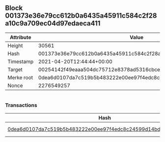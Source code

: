 ## Block 001373e36e79cc612b0a6435a45911c584c2f28a10c9a709ec04d97edaeca411

Attribute | Value
--- | ---
Height | 30561
Hash | 001373e36e79cc612b0a6435a45911c584c2f28a10c9a709ec04d97edaeca411
Timestamp | 2021-04-20T12:44:44+00:00
Target | 00254142f49eaaa504dc75712e8378ad5316cbcead634704b3734b6271167cc4
Merke root | 0dea6d0107da7c519b5b483222e00ee97f4edc8c24599d14bd27f91668e7f028
Nonce | 2276549257

```

```

### Transactions

Hash | Amount
--- | ---
[0dea6d0107da7c519b5b483222e00ee97f4edc8c24599d14bd27f91668e7f028](0dea6d0107da7c519b5b483222e00ee97f4edc8c24599d14bd27f91668e7f028.md) | 10.00000000 SKEPTI 
